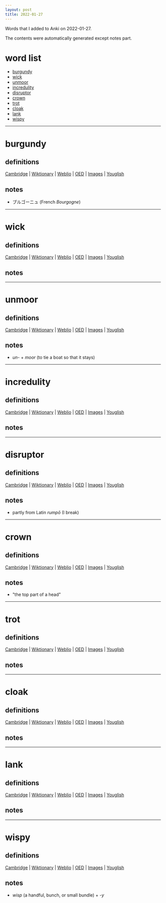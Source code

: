 ```yaml
---
layout: post
title: 2022-01-27
---
```


Words that I added to Anki on 2022-01-27.

The contents were automatically generated except notes part.
# word list
- [burgundy](#burgundy)
- [wick](#wick)
- [unmoor](#unmoor)
- [incredulity](#incredulity)
- [disruptor](#disruptor)
- [crown](#crown)
- [trot](#trot)
- [cloak](#cloak)
- [lank](#lank)
- [wispy](#wispy)

---

# burgundy
## definitions
[Cambridge](https://dictionary.cambridge.org/us/dictionary/english/burgundy)
|
[Wiktionary](https://en.wiktionary.org/wiki/burgundy#English)
|
[Weblio](https://ejje.weblio.jp/content_find?query=burgundy&searchType=exact)
|
[OED](https://www.oed.com/search?q=burgundy)
|
[Images](https://www.google.com/search?tbm=isch&q=burgundy)
|
[Youglish](https://youglish.com/pronounce/burgundy/english/us)

## notes
- ブルゴーニュ (French *Bourgogne*)

---

# wick
## definitions
[Cambridge](https://dictionary.cambridge.org/us/dictionary/english/wick)
|
[Wiktionary](https://en.wiktionary.org/wiki/wick#English)
|
[Weblio](https://ejje.weblio.jp/content_find?query=wick&searchType=exact)
|
[OED](https://www.oed.com/search?q=wick)
|
[Images](https://www.google.com/search?tbm=isch&q=wick)
|
[Youglish](https://youglish.com/pronounce/wick/english/us)

## notes

---

# unmoor
## definitions
[Cambridge](https://dictionary.cambridge.org/us/dictionary/english/unmoor)
|
[Wiktionary](https://en.wiktionary.org/wiki/unmoor#English)
|
[Weblio](https://ejje.weblio.jp/content_find?query=unmoor&searchType=exact)
|
[OED](https://www.oed.com/search?q=unmoor)
|
[Images](https://www.google.com/search?tbm=isch&q=unmoor)
|
[Youglish](https://youglish.com/pronounce/unmoor/english/us)

## notes
- *un-* + *moor* (to tie a boat so that it stays)

---

# incredulity
## definitions
[Cambridge](https://dictionary.cambridge.org/us/dictionary/english/incredulity)
|
[Wiktionary](https://en.wiktionary.org/wiki/incredulity#English)
|
[Weblio](https://ejje.weblio.jp/content_find?query=incredulity&searchType=exact)
|
[OED](https://www.oed.com/search?q=incredulity)
|
[Images](https://www.google.com/search?tbm=isch&q=incredulity)
|
[Youglish](https://youglish.com/pronounce/incredulity/english/us)

## notes

---

# disruptor
## definitions
[Cambridge](https://dictionary.cambridge.org/us/dictionary/english/disruptor)
|
[Wiktionary](https://en.wiktionary.org/wiki/disruptor#English)
|
[Weblio](https://ejje.weblio.jp/content_find?query=disruptor&searchType=exact)
|
[OED](https://www.oed.com/search?q=disruptor)
|
[Images](https://www.google.com/search?tbm=isch&q=disruptor)
|
[Youglish](https://youglish.com/pronounce/disruptor/english/us)

## notes
- partly from Latin *rumpō* (I break)

---

# crown
## definitions
[Cambridge](https://dictionary.cambridge.org/us/dictionary/english/crown)
|
[Wiktionary](https://en.wiktionary.org/wiki/crown#English)
|
[Weblio](https://ejje.weblio.jp/content_find?query=crown&searchType=exact)
|
[OED](https://www.oed.com/search?q=crown)
|
[Images](https://www.google.com/search?tbm=isch&q=crown)
|
[Youglish](https://youglish.com/pronounce/crown/english/us)

## notes
- "the top part of a head"

---

# trot
## definitions
[Cambridge](https://dictionary.cambridge.org/us/dictionary/english/trot)
|
[Wiktionary](https://en.wiktionary.org/wiki/trot#English)
|
[Weblio](https://ejje.weblio.jp/content_find?query=trot&searchType=exact)
|
[OED](https://www.oed.com/search?q=trot)
|
[Images](https://www.google.com/search?tbm=isch&q=trot)
|
[Youglish](https://youglish.com/pronounce/trot/english/us)

## notes

---

# cloak
## definitions
[Cambridge](https://dictionary.cambridge.org/us/dictionary/english/cloak)
|
[Wiktionary](https://en.wiktionary.org/wiki/cloak#English)
|
[Weblio](https://ejje.weblio.jp/content_find?query=cloak&searchType=exact)
|
[OED](https://www.oed.com/search?q=cloak)
|
[Images](https://www.google.com/search?tbm=isch&q=cloak)
|
[Youglish](https://youglish.com/pronounce/cloak/english/us)

## notes

---

# lank
## definitions
[Cambridge](https://dictionary.cambridge.org/us/dictionary/english/lank)
|
[Wiktionary](https://en.wiktionary.org/wiki/lank#English)
|
[Weblio](https://ejje.weblio.jp/content_find?query=lank&searchType=exact)
|
[OED](https://www.oed.com/search?q=lank)
|
[Images](https://www.google.com/search?tbm=isch&q=lank)
|
[Youglish](https://youglish.com/pronounce/lank/english/us)

## notes

---

# wispy
## definitions
[Cambridge](https://dictionary.cambridge.org/us/dictionary/english/wispy)
|
[Wiktionary](https://en.wiktionary.org/wiki/wispy#English)
|
[Weblio](https://ejje.weblio.jp/content_find?query=wispy&searchType=exact)
|
[OED](https://www.oed.com/search?q=wispy)
|
[Images](https://www.google.com/search?tbm=isch&q=wispy)
|
[Youglish](https://youglish.com/pronounce/wispy/english/us)

## notes
- *wisp* (a handful, bunch, or small bundle) + *-y*
